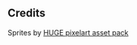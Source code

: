 ## Credits

Sprites by [HUGE pixelart asset pack](https://s4m-ur4i.itch.io/huge-pixelart-asset-pack)
